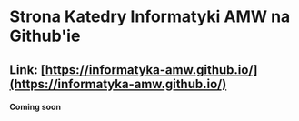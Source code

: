 # Strona Katedry Informatyki AMW na Github'ie  
## Link: [https://informatyka-amw.github.io/](https://informatyka-amw.github.io/)  

#### Coming soon
